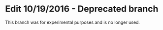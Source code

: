 # Edit 10/19/2016 - Deprecated branch

This branch was for experimental purposes and is no longer used.

